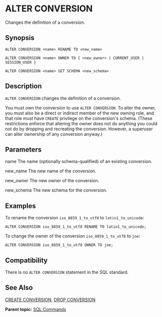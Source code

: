 # ALTER CONVERSION 

Changes the definition of a conversion.

## <a id="section2"></a>Synopsis 

``` {#sql_command_synopsis}
ALTER CONVERSION <name> RENAME TO <new_name>

ALTER CONVERSION <name> OWNER TO { <new_owner> | CURRENT_USER | SESSION_USER }

ALTER CONVERSION <name> SET SCHEMA <new_schema>

```

## <a id="section3"></a>Description 

`ALTER CONVERSION` changes the definition of a conversion.

You must own the conversion to use `ALTER CONVERSION`. To alter the owner, you must also be a direct or indirect member of the new owning role, and that role must have `CREATE` privilege on the conversion's schema. \(These restrictions enforce that altering the owner does not do anything you could not do by dropping and recreating the conversion. However, a superuser can alter ownership of any conversion anyway.\)

## <a id="section4"></a>Parameters 

name
The name \(optionally schema-qualified\) of an existing conversion.

new\_name
The new name of the conversion.

new\_owner
The new owner of the conversion.

new\_schema
The new schema for the conversion.

## <a id="section5"></a>Examples 

To rename the conversion `iso_8859_1_to_utf8` to `latin1_to_unicode`:

```
ALTER CONVERSION iso_8859_1_to_utf8 RENAME TO latin1_to_unicode;
```

To change the owner of the conversion `iso_8859_1_to_utf8` to `joe`:

```
ALTER CONVERSION iso_8859_1_to_utf8 OWNER TO joe;
```

## <a id="section6"></a>Compatibility 

There is no `ALTER CONVERSION` statement in the SQL standard.

## <a id="section7"></a>See Also 

[CREATE CONVERSION](CREATE_CONVERSION.html), [DROP CONVERSION](DROP_CONVERSION.html)

**Parent topic:** [SQL Commands](../sql_commands/sql_ref.html)

